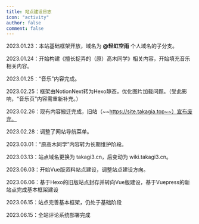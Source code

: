 ```yaml
---
title: 站点建设日志
icon: "activity"
author: false
comment: false
---
```


2023.01.23：本站基础框架开放，域名为 **@轻虹空雨** 个人域名的子分支。

2023.01.24：开始构建《擅长捉弄的（原）高木同学》相关内容，开始填充音乐相关内容。

2023.01.25：“音乐”内容完成。

2023.02.25：框架由NotionNext转为Hexo静态，优化图片加载问题。（受此影响，“音乐页”内容需重新补充。）

2023.02.26：现有内容搬迁完成，旧站（~~https://site.takagia.top~~）宣布废弃。

2023.02.28：调整了网站导航菜单。

2023.03.01：“原高木同学”内容转为长期维护阶段。

2023.03.13：站点域名更换为 takagi3.cn，后变动为 wiki.takagi3.cn。

2023.06.03：开始Vue版资料站点建设，调整站点建设方向。

2023.06.06：基于Hexo的旧版站点封存并转向Vue版建设，基于Vuepress的新站点完成基本框架建设

2023.06.15：站点完善基本框架，仍处于基础阶段

2023.06.15：全站评论系统部署完成










